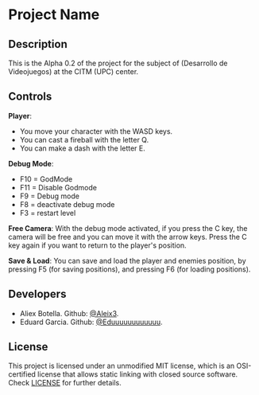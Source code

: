# Project Name

## Description

This is the Alpha 0.2 of the project for the subject of (Desarrollo de Videojuegos) at the CITM (UPC) center.

## Controls

**Player**:
- You move your character with the WASD keys.
- You can cast a fireball with the letter Q.
- You can make a dash with the letter E.

**Debug Mode**: 
- F10 = GodMode
- F11 = Disable Godmode
- F9 = Debug mode
- F8 = deactivate debug mode
- F3 = restart level

**Free Camera**: With the debug mode activated, if you press the C key, the camera will be free and you can move it with the arrow keys. Press the C key again if you want to return to the player's position.

**Save & Load**: You can save and load the player and enemies position, by pressing F5 (for saving positions), and pressing F6 (for loading positions).

## Developers

- Aliex Botella. Github: [@Aleix3](https://github.com/Aleix3).
- Eduard Garcia. Github: [@Eduuuuuuuuuuuu](https://github.com/Eduuuuuuuuuuuu).

## License

This project is licensed under an unmodified MIT license, which is an OSI-certified license that allows static linking with closed source software. Check [LICENSE](LICENSE) for further details.
